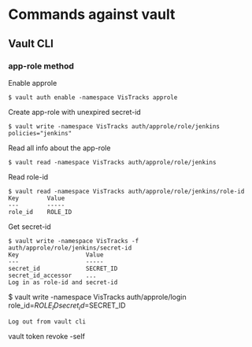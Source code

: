 # Commands against vault
## Vault CLI
### app-role method

Enable approle
```
$ vault auth enable -namespace VisTracks approle
```
Create app-role with unexpired secret-id
```
$ vault write -namespace VisTracks auth/approle/role/jenkins policies="jenkins"
```
Read all info about the app-role
```
$ vault read -namespace VisTracks auth/approle/role/jenkins
```
Read role-id
```
$ vault read -namespace VisTracks auth/approle/role/jenkins/role-id
Key        Value
---        -----
role_id    ROLE_ID
```
Get secret-id

```
$ vault write -namespace VisTracks -f auth/approle/role/jenkins/secret-id
Key                   Value
---                   -----
secret_id             SECRET_ID
secret_id_accessor    ...
Log in as role-id and secret-id
```
$ vault write -namespace VisTracks auth/approle/login role_id=$ROLE_ID secret_id=$SECRET_ID
```
Log out from vault cli
```
vault token revoke -self
```